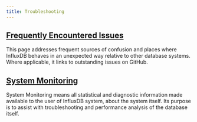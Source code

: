 ```yaml
---
title: Troubleshooting
---
```


## [Frequently Encountered Issues](/influxdb/v0.10/troubleshooting/frequently_encountered_issues/)

This page addresses frequent sources of confusion and places where InfluxDB behaves in an unexpected way relative to other database systems.
Where applicable, it links to outstanding issues on GitHub.

## [System Monitoring](/influxdb/v0.10/troubleshooting/system_monitoring/)

System Monitoring means all statistical and diagnostic information made available to the user of InfluxDB system, about the system itself.
Its purpose is to assist with troubleshooting and performance analysis of the database itself.
